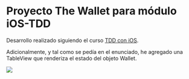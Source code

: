 # Proyecto The Wallet para módulo iOS-TDD

Desarrollo realizado siguiendo el curso [TDD con iOS](http://keepcoding.es/courses/tdd-para-ios).

Adicionalmente, y tal como se pedía en el enunciado, he agregado una TableView que renderiza el estado del objeto Wallet.

![](https://dr.tt/?d=jyzyff1dc74pbkm/2016-08-27%20at%2010.08.png/)